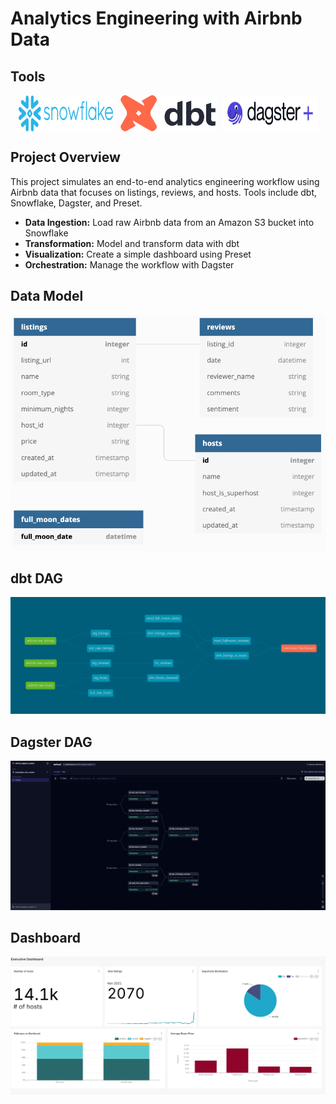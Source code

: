 # Analytics Engineering with Airbnb Data

## Tools

<div style="display: flex; justify-content: space-evenly;">
  <img src="assets/snowflake-logo.png" alt="Snowflake Data Warehouse" width="30%" />
  <img src="assets/dbt-logo.png" alt="dbt - Data Build Tool" width="30%" />
  <img src="assets/dagster_plus-primary-horizontal.png" alt="Dagster - Data Orchestration Platform" width="30%" />
</div>

## Project Overview

This project simulates an end-to-end analytics engineering workflow using Airbnb data that focuses on listings, reviews, and hosts. Tools include dbt, Snowflake, Dagster, and Preset.

* **Data Ingestion:** Load raw Airbnb data from an Amazon S3 bucket into Snowflake
* **Transformation:** Model and transform data with dbt 
* **Visualization:** Create a simple dashboard using Preset 
* **Orchestration:** Manage the workflow with Dagster

## Data Model
<p align="left">
 <img src="assets/input_schema.png" alt="input_schema"/>
</p>

## dbt DAG
<p align="left">
 <img src="assets/dbt_lineage_graph.png" alt="dbt_lineage_graph"/>
</p>

## Dagster DAG
<p align="left">
 <img src="assets/dagster_dag.png" alt="dagster_dag"/>
</p>

## Dashboard
<p align="left">
 <img src="assets/exec_dashboard.png" alt="exec_dashboard"/>
</p>
